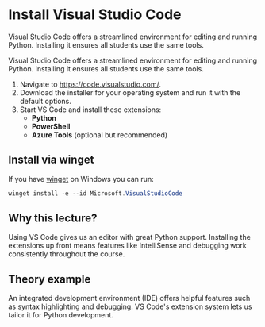 # Install Visual Studio Code
Visual Studio Code offers a streamlined environment for editing and running Python. Installing it ensures all students use the same tools.

Visual Studio Code offers a streamlined environment for editing and running Python. Installing it ensures all students use the same tools.


1. Navigate to <https://code.visualstudio.com/>.
2. Download the installer for your operating system and run it with the default options.
3. Start VS Code and install these extensions:
   - **Python**
   - **PowerShell**
   - **Azure Tools** (optional but recommended)

## Install via winget

If you have [winget](https://learn.microsoft.com/en-us/windows/package-manager/winget/) on Windows you can run:

```powershell
winget install -e --id Microsoft.VisualStudioCode
```

## Why this lecture?

Using VS Code gives us an editor with great Python support. Installing the
extensions up front means features like IntelliSense and debugging work
consistently throughout the course.
## Theory example
An integrated development environment (IDE) offers helpful features such as syntax highlighting and debugging. VS Code's extension system lets us tailor it for Python development.
